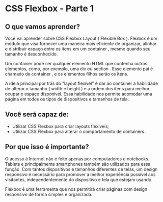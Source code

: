 # CSS Flexbox - Parte 1

## O que vamos aprender?

Você vai aprender sobre CSS Flexbox Layout ( Flexible Box ). Flexbox é um módulo que visa fornecer uma maneira mais eficiente de organizar, alinhar e distribuir espaço entre os itens em um container , mesmo quando seu tamanho é desconhecido.

Um container pode ser qualquer elemento HTML que contenha outros elementos, como, por exemplo, uma div ou section . Esse elemento pai é chamado de container , e os elementos filhos serão os itens.

A ideia principal por trás do "layout flexível" é dar ao container a habilidade de alterar o tamanho ( width e height ) e a ordem dos itens para melhor ocupar o espaço disponível. Essa habilidade nos permite acomodar uma página em todos os tipos de dispositivos e tamanhos de tela.

## Você será capaz de:

- Utilizar CSS Flexbox para criar layouts flexíveis;
- Utilizar CSS Flexbox para alterar o comportamento de containers .

## Por que isso é importante?

O acesso à Internet não é feito apenas por computadores e notebooks. Tablets e principalmente smartphones também são utilizados para essa função. Com tantos dispositivos e tamanhos diferentes de telas, um design responsivo é necessário para promover a melhor experiência possível aos visitantes, independentemente do dispositivo e tela que estejam usando.

Flexbox é uma ferramenta que nos permitirá criar páginas com design responsivo de forma simples e organizada.
